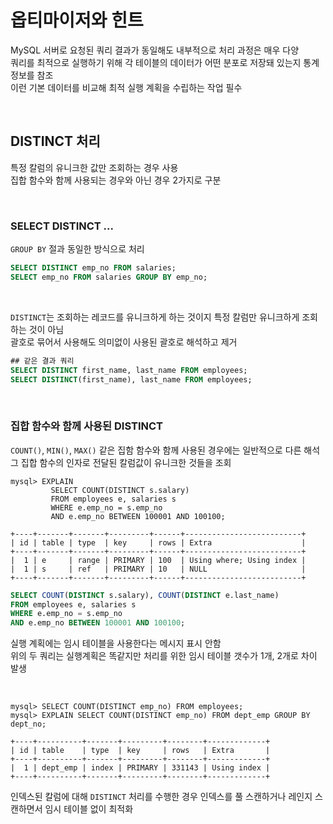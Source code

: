 # 옵티마이저와 힌트
MySQL 서버로 요청된 쿼리 결과가 동일해도 내부적으로 처리 과정은 매우 다양  
쿼리를 최적으로 실행하기 위해 각 테이블의 데이터가 어떤 분포로 저장돼 있는지 통계 정보를 참조  
이런 기본 데이터를 비교해 최적 실행 계획을 수립하는 작업 필수  

<br>

## DISTINCT 처리
특정 칼럼의 유니크한 값만 조회하는 경우 사용  
집합 함수와 함께 사용되는 경우와 아닌 경우 2가지로 구분  

<br>

### SELECT DISTINCT ...
`GROUP BY` 절과 동일한 방식으로 처리  

```sql
SELECT DISTINCT emp_no FROM salaries;
SELECT emp_no FROM salaries GROUP BY emp_no;
```

<br>

`DISTINCT`는 조회하는 레코드를 유니크하게 하는 것이지 특정 칼럼만 유니크하게 조회하는 것이 아님  
괄호로 묶어서 사용해도 의미없이 사용된 괄호로 해석하고 제거  

```sql
## 같은 결과 쿼리
SELECT DISTINCT first_name, last_name FROM employees;
SELECT DISTINCT(first_name), last_name FROM employees;
```

<br>

### 집합 함수와 함께 사용된 DISTINCT
`COUNT()`, `MIN()`, `MAX()` 같은 집함 함수와 함께 사용된 경우에는 일반적으로 다른 해석  
그 집합 함수의 인자로 전달된 칼럼값이 유니크한 것들을 조회  

```
mysql> EXPLAIN
         SELECT COUNT(DISTINCT s.salary)
         FROM employees e, salaries s
         WHERE e.emp_no = s.emp_no
         AND e.emp_no BETWEEN 100001 AND 100100;

+----+-------+-------+---------+------+--------------------------+
| id | table | type  | key     | rows | Extra                    |
+----+-------+-------+---------+------+--------------------------+
|  1 | e     | range | PRIMARY | 100  | Using where; Using index |
|  1 | s     | ref   | PRIMARY | 10   | NULL                     |
+----+-------+-------+---------+------+--------------------------+
```

```sql
SELECT COUNT(DISTINCT s.salary), COUNT(DISTINCT e.last_name)
FROM employees e, salaries s
WHERE e.emp_no = s.emp_no
AND e.emp_no BETWEEN 100001 AND 100100;
```

실행 계획에는 임시 테이블을 사용한다는 메시지 표시 안함  
위의 두 쿼리는 실행계획은 똑같지만 처리를 위한 임시 테이블 갯수가 1개, 2개로 차이 발생  

<br>

```
mysql> SELECT COUNT(DISTINCT emp_no) FROM employees;
mysql> EXPLAIN SELECT COUNT(DISTINCT emp_no) FROM dept_emp GROUP BY dept_no;

+----+----------+-------+---------+--------+-------------+
| id | table    | type  | key     | rows   | Extra       |
+----+----------+-------+---------+--------+-------------+
|  1 | dept_emp | index | PRIMARY | 331143 | Using index |
+----+----------+-------+---------+--------+-------------+
```

인덱스된 칼럼에 대해 `DISTINCT` 처리를 수행한 경우 인덱스를 풀 스캔하거나 레인지 스캔하면서 임시 테이블 없이 최적화  

<br>
